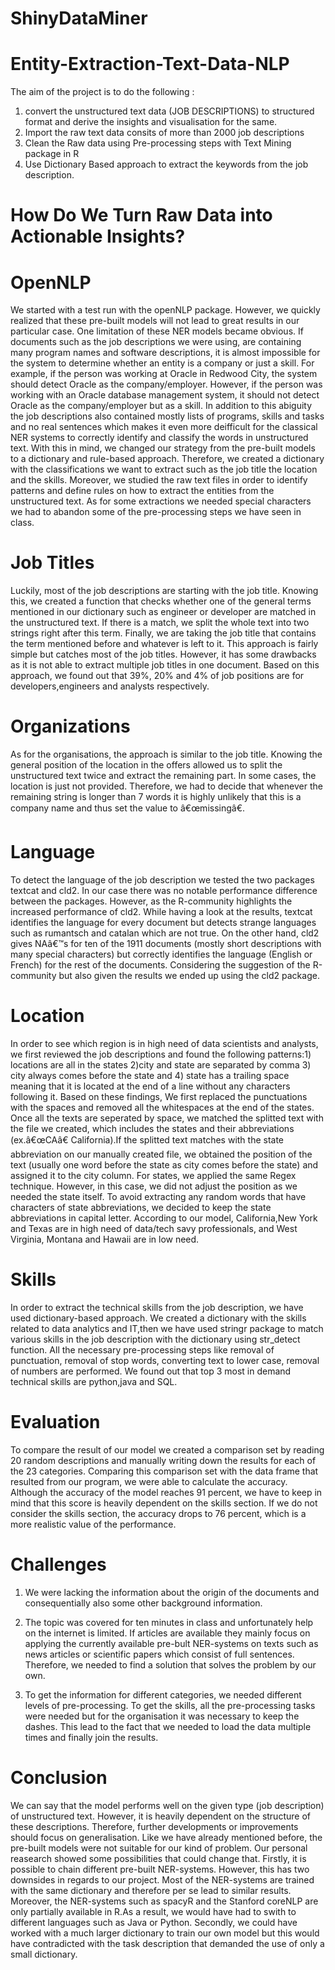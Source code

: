 # ShinyDataMiner
# Entity-Extraction-Text-Data-NLP
The aim of the project is to do the following :
1) convert the unstructured text data (JOB DESCRIPTIONS) to structured format and derive the insights and visualisation for the same.
2) Import the raw text data consits of more than 2000 job descriptions
3) Clean the Raw data using Pre-processing steps with Text Mining package in R
4) Use Dictionary Based approach to extract the keywords from the job description.

# How Do We Turn Raw Data into Actionable Insights?

# OpenNLP
We started with a test run with the openNLP package. However, we quickly realized that these pre-built models will not lead to great results in our particular case. One limitation of these NER models became obvious. If documents such as the job descriptions we were using, are containing many program names and software descriptions, it is almost impossible for the system to determine whether an entity is a company or just a skill. For example, if the person was working at Oracle in Redwood City, the system should detect Oracle as the company/employer. However, if the person was working with an Oracle database management system, it should not detect Oracle as the company/employer but as a skill. In addition to this abiguity the job descriptions also contained mostly lists of programs, skills and tasks and no real sentences which makes it even more deifficult for the classical NER systems to correctly identify and classify the words in unstructured text. With this in mind, we changed our strategy from the pre-built models to a dictionary and rule-based approach. Therefore, we created a dictionary with the classifications we want to extract such as the job title the location and the skills. Moreover, we studied the raw text files in order to identify patterns and define rules on how to extract the entities from the unstructured text. As for some extractions we needed special characters we had to abandon some of the pre-processing steps we have seen in class.

# Job Titles
Luckily, most of the job descriptions are starting with the job title. Knowing this, we created a function that checks whether one of the general terms mentioned in our dictionary such as engineer or developer are matched in the unstructured text. If there is a match, we split the whole text into two strings right after this term. Finally, we are taking the job title that contains the term mentioned before and whatever is left to it. This approach is fairly simple but catches most of the job titles. However, it has some drawbacks as it is not able to extract multiple job titles in one document. Based on this approach, we found out that 39%, 20% and 4% of job positions are for developers,engineers and analysts respectively.

# Organizations
As for the organisations, the approach is similar to the job title. Knowing the general position of the location in the offers allowed us to split the unstructured text twice and extract the remaining part. In some cases, the location is just not provided. Therefore, we had to decide that whenever the remaining string is longer than 7 words it is highly unlikely that this is a company name and thus set the value to â€œmissingâ€.

# Language
To detect the language of the job description we tested the two packages textcat and cld2. In our case there was no notable performance difference between the packages. However, as the R-community highlights the increased performance of cld2. While having a look at the results, textcat identifies the language for every document but detects strange languages such as rumantsch and catalan which are not true. On the other hand, cld2 gives NAâ€™s for ten of the 1911 documents (mostly short descriptions with many special characters) but correctly identifies the language (English or French) for the rest of the documents. Considering the suggestion of the R-community but also given the results we ended up using the cld2 package.

# Location
In order to see which region is in high need of data scientists and analysts, we first reviewed the job descriptions and found the following patterns:1) locations are all in the states 2)city and state are separated by comma 3) city always comes before the state and 4) state has a trailing space meaning that it is located at the end of a line without any characters following it. Based on these findings, We first replaced the punctuations with the spaces and removed all the whitespaces at the end of the states. Once all the texts are seperated by space, we matched the splitted text with the file we created, which includes the states and their abbreviations (ex.â€œCAâ€ California).If the splitted text matches with the state abbreviation on our manually created file, we obtained the position of the text (usually one word before the state as city comes before the state) and assigned it to the city column. For states, we applied the same Regex technique. However, in this case, we did not adjust the position as we needed the state itself. To avoid extracting any random words that have characters of state abbreviations, we decided to keep the state abbreviations in capital letter. According to our model, California,New York and Texas are in high need of data/tech savy professionals, and West Virginia, Montana and Hawaii are in low need.

# Skills
In order to extract the technical skills from the job description, we have used dictionary-based approach. We created a dictionary with the skills related to data analytics and IT,then we have used stringr package to match various skills in the job description with the dictionary using str_detect function. All the necessary pre-processing steps like removal of punctuation, removal of stop words, converting text to lower case, removal of numbers are performed. We found out that top 3 most in demand technical skills are python,java and SQL.

# Evaluation
To compare the result of our model we created a comparison set by reading 20 random descriptions and manually writing down the results for each of the 23 categories. Comparing this comparison set with the data frame that resulted from our program, we were able to calculate the accuracy. Although the accuracy of the model reaches 91 percent, we have to keep in mind that this score is heavily dependent on the skills section. If we do not consider the skills section, the accuracy drops to 76 percent, which is a more realistic value of the performance.

# Challenges
1. We were lacking the information about the origin of the documents and consequentially also some other background information.

2. The topic was covered for ten minutes in class and unfortunately help on the internet is limited. If articles are available they mainly focus on applying the currently available pre-bult NER-systems on texts such as news articles or scientific papers which consist of full sentences. Therefore, we needed to find a solution that solves the problem by our own.

3. To get the information for different categories, we needed different levels of pre-processing. To get the skills, all the pre-processing tasks were needed but for the organisation it was necessary to keep the dashes. This lead to the fact that we needed to load the data multiple times and finally join the results.

# Conclusion
We can say that the model performs well on the given type (job description) of unstructured text. However, it is heavily dependent on the structure of these descriptions. Therefore, further developments or improvements should focus on generalisation. Like we have already mentioned before, the pre-built models were not suitable for our kind of problem. Our personal reasearch showed some possibilities that could change that. Firstly, it is possible to chain different pre-built NER-systems. However, this has two downsides in regards to our project. Most of the NER-systems are trained with the same dictionary and therefore per se lead to similar results. Moreover, the NER-systems such as spacyR and the Stanford coreNLP are only partially available in R.As a result, we would have had to swith to different languages such as Java or Python. Secondly, we could have worked with a much larger dictionary to train our own model but this would have contradicted with the task description that demanded the use of only a small dictionary.

